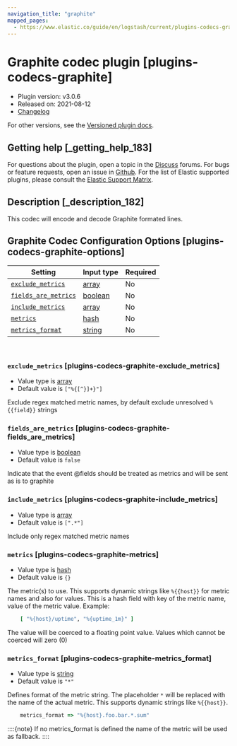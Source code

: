 ```yaml
---
navigation_title: "graphite"
mapped_pages:
  - https://www.elastic.co/guide/en/logstash/current/plugins-codecs-graphite.html
---
```


# Graphite codec plugin [plugins-codecs-graphite]


* Plugin version: v3.0.6
* Released on: 2021-08-12
* [Changelog](https://github.com/logstash-plugins/logstash-codec-graphite/blob/v3.0.6/CHANGELOG.md)

For other versions, see the [Versioned plugin docs](logstash-docs://docs/reference/codec-graphite-index.md).

## Getting help [_getting_help_183]

For questions about the plugin, open a topic in the [Discuss](http://discuss.elastic.co) forums. For bugs or feature requests, open an issue in [Github](https://github.com/logstash-plugins/logstash-codec-graphite). For the list of Elastic supported plugins, please consult the [Elastic Support Matrix](https://www.elastic.co/support/matrix#logstash_plugins).


## Description [_description_182]

This codec will encode and decode Graphite formated lines.


## Graphite Codec Configuration Options [plugins-codecs-graphite-options]

| Setting | Input type | Required |
| --- | --- | --- |
| [`exclude_metrics`](#plugins-codecs-graphite-exclude_metrics) | [array](/reference/configuration-file-structure.md#array) | No |
| [`fields_are_metrics`](#plugins-codecs-graphite-fields_are_metrics) | [boolean](/reference/configuration-file-structure.md#boolean) | No |
| [`include_metrics`](#plugins-codecs-graphite-include_metrics) | [array](/reference/configuration-file-structure.md#array) | No |
| [`metrics`](#plugins-codecs-graphite-metrics) | [hash](/reference/configuration-file-structure.md#hash) | No |
| [`metrics_format`](#plugins-codecs-graphite-metrics_format) | [string](/reference/configuration-file-structure.md#string) | No |

 

### `exclude_metrics` [plugins-codecs-graphite-exclude_metrics]

* Value type is [array](/reference/configuration-file-structure.md#array)
* Default value is `["%{[^}]+}"]`

Exclude regex matched metric names, by default exclude unresolved `%{{field}}` strings


### `fields_are_metrics` [plugins-codecs-graphite-fields_are_metrics]

* Value type is [boolean](/reference/configuration-file-structure.md#boolean)
* Default value is `false`

Indicate that the event @fields should be treated as metrics and will be sent as is to graphite


### `include_metrics` [plugins-codecs-graphite-include_metrics]

* Value type is [array](/reference/configuration-file-structure.md#array)
* Default value is `[".*"]`

Include only regex matched metric names


### `metrics` [plugins-codecs-graphite-metrics]

* Value type is [hash](/reference/configuration-file-structure.md#hash)
* Default value is `{}`

The metric(s) to use. This supports dynamic strings like `%{{host}}` for metric names and also for values. This is a hash field with key of the metric name, value of the metric value. Example:

```ruby
    [ "%{host}/uptime", "%{uptime_1m}" ]
```

The value will be coerced to a floating point value. Values which cannot be coerced will zero (0)


### `metrics_format` [plugins-codecs-graphite-metrics_format]

* Value type is [string](/reference/configuration-file-structure.md#string)
* Default value is `"*"`

Defines format of the metric string. The placeholder `*` will be replaced with the name of the actual metric. This supports dynamic strings like `%{{host}}`.

```ruby
    metrics_format => "%{host}.foo.bar.*.sum"
```

::::{note}
If no metrics_format is defined the name of the metric will be used as fallback.
::::




